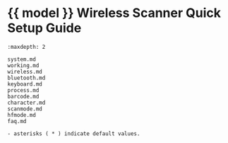 # {{ model }} Wireless Scanner Quick Setup Guide
```{toctree}
:maxdepth: 2

system.md
working.md
wireless.md
bluetooth.md
keyboard.md
process.md
barcode.md
character.md
scanmode.md
hfmode.md
faq.md

```

```{note}
- asterisks ( * ) indicate default values.
```